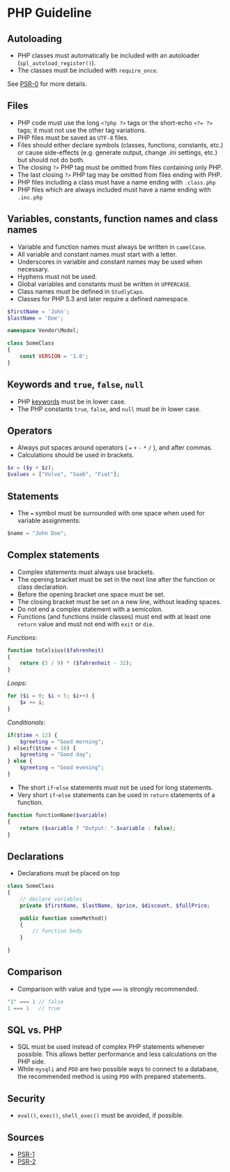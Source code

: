 # PHP Guideline

## Autoloading

* PHP classes must automatically be included with an autoloader (`spl_autoload_register()`).
* The classes must be included with `require_once`.

See [PSR-0](https://www.php-fig.org/psr/psr-0/) for more details.


## Files

* PHP code must use the long `<?php ?>` tags or the short-echo `<?= ?>` tags; it must not use the other tag variations.
* PHP files must be saved as `UTF-8` files.
* Files should either declare symbols (classes, functions, constants, etc.) or cause side-effects (e.g. generate output, change .ini settings, etc.) but should not do both.
* The closing `?>` PHP tag must be omitted from files containing only PHP.
* The last closing `?>` PHP tag may be omitted from files ending with PHP.
* PHP files including a class must have a name ending with `.class.php`
* PHP files which are always included must have a name ending with `.inc.php`



## Variables, constants, function names and class names

* Variable and function names must always be written in `camelCase`.
* All variable and constant names must start with a letter.
* Underscores in variable and constant names may be used when necessary.
* Hyphens must not be used.
* Global variables and constants must be written in `UPPERCASE`.
* Class names must be defined in `StudlyCaps`.
* Classes for PHP 5.3 and later require a defined namespace.


```php
$firstName = 'John';
$lastName = 'Doe';
```

```php
namespace Vendor\Model;

class SomeClass 
{
    const VERSION = '1.0';
}
```

## Keywords and `true`, `false`, `null`

* PHP [keywords](http://php.net/manual/en/reserved.keywords.php) must be in lower case.
* The PHP constants `true`, `false`, and `null` must be in lower case.



## Operators

* Always put spaces around operators ( `=` `+` `-` `*` `/` ), and after commas.
* Calculations should be used in brackets.

```php
$x = ($y + $z);
$values = ["Volvo", "Saab", "Fiat"];
```


## Statements

* The `=` symbol must be surrounded with one space when used for variable assignments:

```javascript
$name = "John Doe";
```


## Complex statements

* Complex statements must always use brackets.
* The opening bracket must be set in the next line after the function or class declaration.
* Before the opening bracket one space must be set.
* The closing bracket must be set on a new line, without leading spaces.
* Do not end a complex statement with a semicolon.
* Functions (and functions inside classes) must end with at least one `return` value and must not end with `exit` or `die`.

*Functions:*
```php
function toCelsius($fahrenheit) 
{
    return (5 / 9) * ($fahrenheit - 32);
}
```

*Loops:*
```php
for ($i = 0; $i < 5; $i++) {
    $x += i;
}
```


*Conditionals:*
```php
if($time < 12) {
    $greeting = "Good morning";
} elseif($time < 16) {
    $greeting = "Good day";
} else {
    $greeting = "Good evening";
}
```

* The short `if`-`else` statements must not be used for long statements.
* Very short `if`-`else` statements can be used in `return` statements of a function.

```php
function functionName($variable) 
{
    return ($variable ? "Output: ".$variable : false);
}
```


## Declarations

* Declarations must be placed on top

```php
class SomeClass 
{
    // declare variables
    private $firstName, $lastName, $price, $discount, $fullPrice;

    public function someMethod() 
    {
        // function body
    }

}
```


## Comparison

* Comparison with value and type `===` is strongly recommended.

```php
"1" === 1 // false
1 === 1   // true
```


## SQL vs. PHP

* SQL must be used instead of complex PHP statements whenever possible. This allows better performance and less calculations on the PHP side.
* While `mysqli` and `PDO` are two possible ways to connect to a database, the recommended method is using `PDO` with prepared statements.


## Security

* `eval()`, `exec()`, `shell_exec()` must be avoided, if possible.


## Sources

* [PSR-1](https://www.php-fig.org/psr/psr-1/)
* [PSR-2](http://www.php-fig.org/psr/psr-2/)


